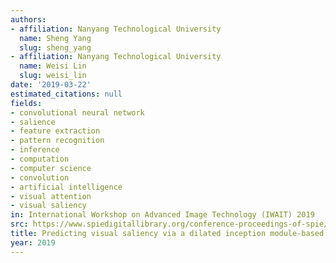 ```yaml
---
authors:
- affiliation: Nanyang Technological University
  name: Sheng Yang
  slug: sheng_yang
- affiliation: Nanyang Technological University
  name: Weisi Lin
  slug: weisi_lin
date: '2019-03-22'
estimated_citations: null
fields:
- convolutional neural network
- salience
- feature extraction
- pattern recognition
- inference
- computation
- computer science
- convolution
- artificial intelligence
- visual attention
- visual saliency
in: International Workshop on Advanced Image Technology (IWAIT) 2019
src: https://www.spiedigitallibrary.org/conference-proceedings-of-spie/11049/110491D/Predicting-visual-saliency-via-a-dilated-inception-module-based-model/10.1117/12.2521507.full
title: Predicting visual saliency via a dilated inception module-based model
year: 2019
---
```

